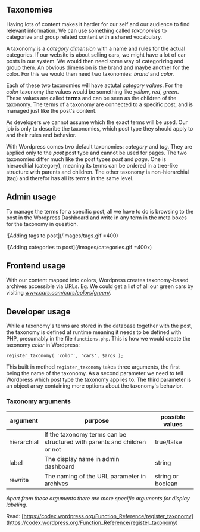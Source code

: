 ## Taxonomies

Having lots of content makes it harder for our self and our audience to find relevant information. We can use something called *taxonomies* to categorize and group related content with a shared vocabulary.

A taxonomy is a *category dimension* with a name and rules for the actual categories. If our website is about selling cars, we might have a lot of car posts in our system. We would then need some way of categorizing and group them. An obvious dimension is the brand and maybe another for the color. For this we would then need two taxonomies: *brand* and *color*.

Each of these two taxonomies will have actutal *category values*. For the *color* taxonomy the values would be something like *yellow*, *red*, *green*. These values are called **terms** and can be seen as the children of the taxonomy. The terms of a taxonomy are connected to a specific post, and is managed just like the post's content. 

As developers we cannot assume which the exact terms will be used. Our job is only to describe the taxonomies, which post type they should apply to and their rules and behavior.

With Wordpress comes two default taxonomies: *category* and *tag*. They are applied only to the *post* post type and cannot be used for pages. The two taxonomies differ much like the post types *post* and *page*. One is hieraechial (category), meaning its terms can be ordered in a tree-like structure with parents and children. The other taxonomy is non-hierarchial (tag) and therefor has all its terms in the same level.

## Admin usage
To manage the terms for a specific post, all we have to do is browsing to the post in the Wordpress Dashboard and write in any term in the meta boxes for the taxonomy in question.

![Adding tags to post](/images/tags.gif =400)

![Adding categories to post](/images/categories.gif =400x)

## Frontend usage
With our content mapped into colors, Wordpress creates taxonomy-based archives accessible via URLs. Eg. We could get a list of all our green cars by visiting *www.cars.com/cars/colors/green/*.

## Developer usage
While a taxonomy's terms are stored in the database together with the post, the taxonomy is defined at runtime meaning it needs to be defined with PHP, presumably in the file `functions.php`. This is how we would create the taxonomy *color* in Wordpress:

	register_taxonomy( 'color', 'cars', $args );

This built in method `register_taxonomy` takes three arguments, the first being the name of the taxonomy. As a second parameter we need to tell Wordpress which post type the taxonomy applies to. The third parameter is an object array containing more options about the taxonomy's behavior.

### Taxonomy arguments
| argument  |  purpose | possible values
|---|---|---|
| hierarchial  |  If the taxonomy terms can be structured with parents and children or not | true/false
| label  | The display name in admin dashboard | string |
| rewrite  | The naming of the URL parameter in archives  | string or boolean |

*Apart from these arguments there are more specific arguments for display labeling.*

Read: [https://codex.wordpress.org/Function_Reference/register_taxonomy](https://codex.wordpress.org/Function_Reference/register_taxonomy)
